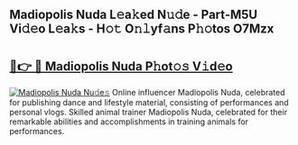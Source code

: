 ## Madiopolis Nuda L𝚎a𝚔ed N𝚞𝚍e - Part-M5U Vi𝚍𝚎o L𝚎a𝚔s - H𝚘𝚝 O𝚗𝚕yf𝚊ns P𝚑𝚘tos O7Mzx

# <h2><a href="http://kf8z99.oniu.top/?m=Madiopolis+Nuda">🔗👉 🔴 Madiopolis Nuda P𝚑ot𝚘𝚜 V𝚒d𝚎o</a></h2>

[![Madiopolis Nuda Nu𝚍e𝚜](https://i.imgur.com/0qMVB7G.gif)](http://kf8z99.oniu.top/?m=Madiopolis+Nuda)
Online influencer Madiopolis Nuda, celebrated for publishing dance and lifestyle material, consisting of performances and personal vlogs. Skilled animal trainer Madiopolis Nuda, celebrated for their remarkable abilities and accomplishments in training animals for performances.  
